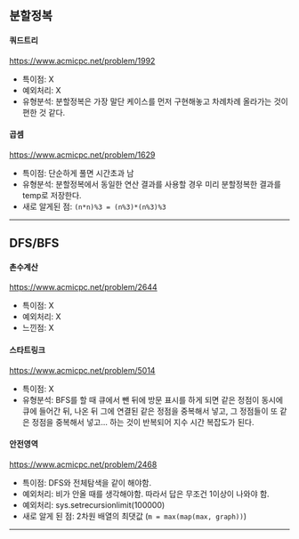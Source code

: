 ## 분할정복
#### 쿼드트리
https://www.acmicpc.net/problem/1992
- 특이점: X
- 예외처리: X
- 유형분석: 분할정복은 가장 말단 케이스를 먼저 구현해놓고 차례차례 올라가는 것이 편한 것 같다.

#### 곱셈
https://www.acmicpc.net/problem/1629
- 특이점: 단순하게 풀면 시간초과 남
- 유형분석: 분할정복에서 동일한 연산 결과를 사용할 경우 미리 분할정복한 결과를 temp로 저장한다.
- 새로 알게된 점: `(n*n)%3 = (n%3)*(n%3)%3`

---
## DFS/BFS
#### 촌수계산
https://www.acmicpc.net/problem/2644
- 특이점: X
- 예외처리: X
- 느낀점: X

#### 스타트링크
https://www.acmicpc.net/problem/5014
- 특이점: X
- 유형분석: BFS를 할 때 큐에서 뺀 뒤에 방문 표시를 하게 되면 같은 정점이 동시에 큐에 들어간 뒤, 나온 뒤 그에 연결된 같은 정점을 중복해서 넣고, 그 정점들이 또 같은 정점을 중복해서 넣고... 하는 것이 반복되어 지수 시간 복잡도가 된다.

#### 안전영역
https://www.acmicpc.net/problem/2468
- 특이점: DFS와 전체탐색을 같이 해야함.
- 예외처리: 비가 안올 때를 생각해야함. 따라서 답은 무조건 1이상이 나와야 함. 
- 예외처리: sys.setrecursionlimit(100000)
- 새로 알게 된 점: 2차원 배열의 최댓값 (`m = max(map(max, graph))`)
---